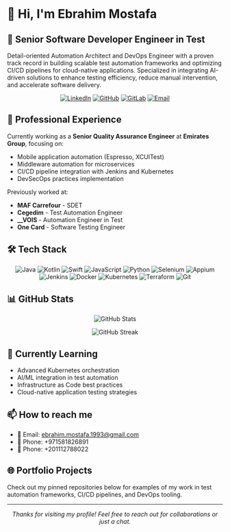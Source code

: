 # 👋 Hi, I'm Ebrahim Mostafa

## 🚀 Senior Software Developer Engineer in Test

Detail-oriented Automation Architect and DevOps Engineer with a proven track record in building scalable test automation frameworks and optimizing CI/CD pipelines for cloud-native applications. Specialized in integrating AI-driven solutions to enhance testing efficiency, reduce manual intervention, and accelerate software delivery.

<p align="center">
  <a href="https://www.linkedin.com/in/ebrahim-mostafa/"><img src="https://img.shields.io/badge/LinkedIn-0077B5?style=for-the-badge&logo=linkedin&logoColor=white" alt="LinkedIn"/></a>
  <a href="https://github.com/Ebrahim-Mostafa/"><img src="https://img.shields.io/badge/GitHub-100000?style=for-the-badge&logo=github&logoColor=white" alt="GitHub"/></a>
  <a href="https://gitlab.com/ebrahim.mostafa.1993"><img src="https://img.shields.io/badge/GitLab-330F63?style=for-the-badge&logo=gitlab&logoColor=white" alt="GitLab"/></a>
  <a href="mailto:ebrahim.mostafa.1993@gmail.com"><img src="https://img.shields.io/badge/Gmail-D14836?style=for-the-badge&logo=gmail&logoColor=white" alt="Email"/></a>
</p>

## 💼 Professional Experience

Currently working as a **Senior Quality Assurance Engineer** at **Emirates Group**, focusing on:
- Mobile application automation (Espresso, XCUITest)
- Middleware automation for microservices
- CI/CD pipeline integration with Jenkins and Kubernetes
- DevSecOps practices implementation

Previously worked at:
- **MAF Carrefour** - SDET
- **Cegedim** - Test Automation Engineer
- **__VOIS** - Automation Engineer in Test
- **One Card** - Software Testing Engineer

## 🛠️ Tech Stack

<p align="center">
  <img src="https://img.shields.io/badge/Java-ED8B00?style=for-the-badge&logo=java&logoColor=white" alt="Java"/>
  <img src="https://img.shields.io/badge/Kotlin-0095D5?style=for-the-badge&logo=kotlin&logoColor=white" alt="Kotlin"/>
  <img src="https://img.shields.io/badge/Swift-FA7343?style=for-the-badge&logo=swift&logoColor=white" alt="Swift"/>
  <img src="https://img.shields.io/badge/JavaScript-F7DF1E?style=for-the-badge&logo=javascript&logoColor=black" alt="JavaScript"/>
  <img src="https://img.shields.io/badge/Python-3776AB?style=for-the-badge&logo=python&logoColor=white" alt="Python"/>
  <img src="https://img.shields.io/badge/Selenium-43B02A?style=for-the-badge&logo=selenium&logoColor=white" alt="Selenium"/>
  <img src="https://img.shields.io/badge/Appium-663399?style=for-the-badge&logo=appium&logoColor=white" alt="Appium"/>
  <img src="https://img.shields.io/badge/Jenkins-D24939?style=for-the-badge&logo=jenkins&logoColor=white" alt="Jenkins"/>
  <img src="https://img.shields.io/badge/Docker-2496ED?style=for-the-badge&logo=docker&logoColor=white" alt="Docker"/>
  <img src="https://img.shields.io/badge/Kubernetes-326CE5?style=for-the-badge&logo=kubernetes&logoColor=white" alt="Kubernetes"/>
  <img src="https://img.shields.io/badge/Terraform-7B42BC?style=for-the-badge&logo=terraform&logoColor=white" alt="Terraform"/>
  <img src="https://img.shields.io/badge/Git-F05032?style=for-the-badge&logo=git&logoColor=white" alt="Git"/>
</p>

## 📊 GitHub Stats

<p align="center">
  <img src="https://github-readme-stats.vercel.app/api?username=Ebrahim-Mostafa&show_icons=true&theme=radical" alt="GitHub Stats" />
</p>

<p align="center">
  <img src="https://github-readme-streak-stats.herokuapp.com/?user=Ebrahim-Mostafa&theme=radical" alt="GitHub Streak" />
</p>

## 🌱 Currently Learning

- Advanced Kubernetes orchestration
- AI/ML integration in test automation
- Infrastructure as Code best practices
- Cloud-native application testing strategies

## 📫 How to reach me

- 📧 Email: ebrahim.mostafa.1993@gmail.com
- 📱 Phone: +971581826891
- 📱 Phone: +201112788022 

## 🌐 Portfolio Projects

Check out my pinned repositories below for examples of my work in test automation frameworks, CI/CD pipelines, and DevOps tooling.

---

<p align="center">
  <i>Thanks for visiting my profile! Feel free to reach out for collaborations or just a chat.</i>
</p>
